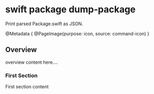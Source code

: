 # swift package dump-package

Print parsed Package.swift as JSON.

@Metadata {
    @PageImage(purpose: icon, source: command-icon)
}

## Overview

overview content here....

### First Section

First section content

